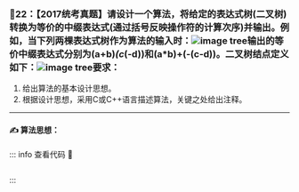 ### :page_with_curl:22：【2017统考真题】请设计一个算法，将给定的表达式树(二叉树)转换为等价的中缀表达式(通过括号反映操作符的计算次序)并输出。例如，当下列两棵表达式树作为算法的输入时：![image tree](/img/tree-03.png)输出的等价中缀表达式分别为(a+b)*(c*(-d))和(a*b)+(-(c-d))。二叉树结点定义如下：![image tree](/img/tree-04.png)要求：
1. 给出算法的基本设计思想。
2. 根据设计思想，采用C或C++语言描述算法，关键之处给出注释。



---

#### :writing_hand: 算法思想：
> 

<!-- ::: details 查看代码  -->
::: info  查看代码 :cup_with_straw:
```C


```
:::

